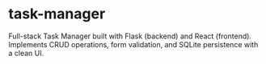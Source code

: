 # task-manager
Full-stack Task Manager built with Flask (backend) and React (frontend). Implements CRUD operations, form validation, and SQLite persistence with a clean UI.
